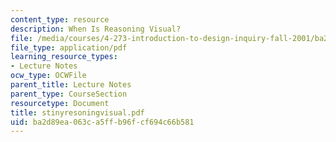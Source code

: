 ```yaml
---
content_type: resource
description: When Is Reasoning Visual?
file: /media/courses/4-273-introduction-to-design-inquiry-fall-2001/ba2d89ea063ca5ffb96fcf694c66b581_stinyresoningvisual.pdf
file_type: application/pdf
learning_resource_types:
- Lecture Notes
ocw_type: OCWFile
parent_title: Lecture Notes
parent_type: CourseSection
resourcetype: Document
title: stinyresoningvisual.pdf
uid: ba2d89ea-063c-a5ff-b96f-cf694c66b581
---
```

